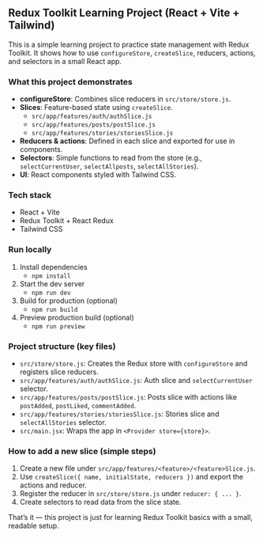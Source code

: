 ## Redux Toolkit Learning Project (React + Vite + Tailwind)

This is a simple learning project to practice state management with Redux Toolkit. It shows how to use `configureStore`, `createSlice`, reducers, actions, and selectors in a small React app.

### What this project demonstrates
- **configureStore**: Combines slice reducers in `src/store/store.js`.
- **Slices**: Feature-based state using `createSlice`.
  - `src/app/features/auth/authSlice.js`
  - `src/app/features/posts/postSlice.js`
  - `src/app/features/stories/storiesSlice.js`
- **Reducers & actions**: Defined in each slice and exported for use in components.
- **Selectors**: Simple functions to read from the store (e.g., `selectCurrentUser`, `selectAllposts`, `selectAllStories`).
- **UI**: React components styled with Tailwind CSS.

### Tech stack
- React + Vite
- Redux Toolkit + React Redux
- Tailwind CSS

### Run locally
1. Install dependencies
   - `npm install`
2. Start the dev server
   - `npm run dev`
3. Build for production (optional)
   - `npm run build`
4. Preview production build (optional)
   - `npm run preview`

### Project structure (key files)
- `src/store/store.js`: Creates the Redux store with `configureStore` and registers slice reducers.
- `src/app/features/auth/authSlice.js`: Auth slice and `selectCurrentUser` selector.
- `src/app/features/posts/postSlice.js`: Posts slice with actions like `postAdded`, `postLiked`, `commentAdded`.
- `src/app/features/stories/storiesSlice.js`: Stories slice and `selectAllStories` selector.
- `src/main.jsx`: Wraps the app in `<Provider store={store}>`.

### How to add a new slice (simple steps)
1. Create a new file under `src/app/features/<feature>/<feature>Slice.js`.
2. Use `createSlice({ name, initialState, reducers })` and export the actions and reducer.
3. Register the reducer in `src/store/store.js` under `reducer: { ... }`.
4. Create selectors to read data from the slice state.

That’s it — this project is just for learning Redux Toolkit basics with a small, readable setup.
